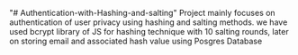 "# Authentication-with-Hashing-and-salting" 
Project mainly focuses on authentication of user privacy using hashing and salting methods. 
we have used bcrypt library of JS for hashing technique with 10 salting rounds, later on 
storing email and associated hash value using Posgres Database
